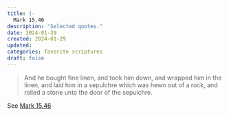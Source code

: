```yaml
---
title: |-
  Mark 15.46
description: "Selected quotes."
date: 2024-01-29
created: 2024-01-29
updated: 
categories: favorite scriptures
draft: false
---
```


> And he bought fine linen, and took him down, and wrapped him in the linen, and laid him in a sepulchre which was hewn out of a rock, and rolled a stone unto the door of the sepulchre.

See [Mark 15.46](https://www.churchofjesuschrist.org/study/scriptures/nt/mark/15?id=p46&lang=eng#p46)